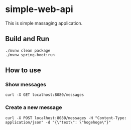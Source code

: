 # simple-web-api

This is simple massaging application.

## Build and Run
```
./mvnw clean package
./mvnw spring-boot:run
```

## How to use

### Show messages
```
curl -X GET localhost:8080/messages
```
### Create a new message
```
curl -X POST localhost:8080/messages -H "Content-Type: application/json" -d "{\"text\": \"hogehoge\"}"
```

